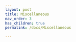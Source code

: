 ```yaml
---
layout: post
title: Miscellaneous
nav_order: 3
has_children: true
permalink: /docs/Miscellaneous

---
```


